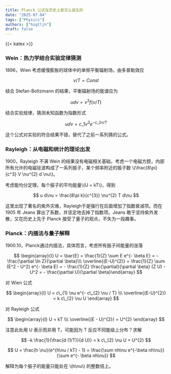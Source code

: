 ```yaml
---
title: Planck 公式在历史上是怎么诞生的
date: "2025-07-04"
tags: ["Physics"]
authors: ["hzqtljh"]
draft: false
---
```

{{< katex >}}
### Wein：热力学结合实验定律猜测

1896，Wien 考虑缓慢膨胀的球体中的单频平衡辐射场，由多普勒效应

$$
\nu / T = Const
$$

结合 Stefan-Boltzmann 的结果，平衡辐射场的能谱应为

$$
u d\nu = \nu^{3} f(\nu/T)
$$

结合实验规律，猜测未知函数为指数形式

$$
u d\nu = c\_{1} \nu^{3} e^{ - c\_{2} \nu / T }
$$

这个公式对实验的符合结果不错，替代了之前一系列猜的公式。

### Rayleigh：从电磁和统计的理论出发

1900，Rayleigh 不满 Wein 的结果没有电磁相关基础，考虑一个电磁方腔，内部所有允许的电磁驻波构成了一系列振子，某个频率附近的振子数 \\(\frac{8\pi}{c^3} V \nu^{2} d \nu\\)。

考虑能均分定理，每个振子的平均能量\\(U = kT\\)，得到

$$
u d\nu = \frac{8\pi k}{c^{3}} \nu^{2} T d\nu
$$

这里出现了著名的紫外灾难，Rayleigh于是强行在后面增加了指数衰减项。而在 1905 年 Jeans 算出了系数，并坚定地去掉了指数项。Jeans 敢于坚持紫外发散，又在历史上先于 Planck 接受了量子的观点，不失为一段趣事。

### Planck：内插法与量子解释

1900.10，Planck通过内插法，具体而言，考虑所有振子间能量的涨落

$$
\begin{array}{l}
U = \bar{E} = \frac{1}{Z} \sum E e^{- \beta E} = - \frac{\partial \ln Z}{\partial \beta}\\\
\overline{(E-U)^{2}} = \frac{1}{Z} \sum (E^2 - U^2) e^{- \beta E} = - \frac{1}{Z} \frac{\partial}{\partial \beta} (Z U) - U^2 = - \frac{\partial U}{\partial \beta}\end{array}
$$

对 Wien 公式

$$
\begin{array}{l}
U = c\_{1} \nu e^{- c\_{2} \nu / T} \\\
\overline{(E-U)^{2}} = k c\_{2} \nu U
\end{array}
$$

对 Rayleigh 公式

$$
\begin{array}{l}
U = kT \\\
\overline{(E - U)^{2}} = U^{2}
\end{array}
$$

注意此处用 U 表示而非用 T，可能因为 T 反应不同能级上分布？求解

$$
-k \frac{1}{\frac{d (1/T)}{d U}} = k c\_{2} \nu U + U^{2}
$$

$$
U = \frac{h \nu}{e^{h\nu / kT} - 1} = \frac{\sum nh\nu e^{-\beta nh\nu}}{\sum e^{- \beta nh\nu}}
$$

解释为每个振子的能量只能处在 \\(h\nu\\) 的整数倍上。

<!-- 20230730 ljh -->